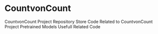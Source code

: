 # CountvonCount
CountvonCount Project Repository
Store Code Related to CountvonCount Project
Pretrained Models
Usefull Related Code
